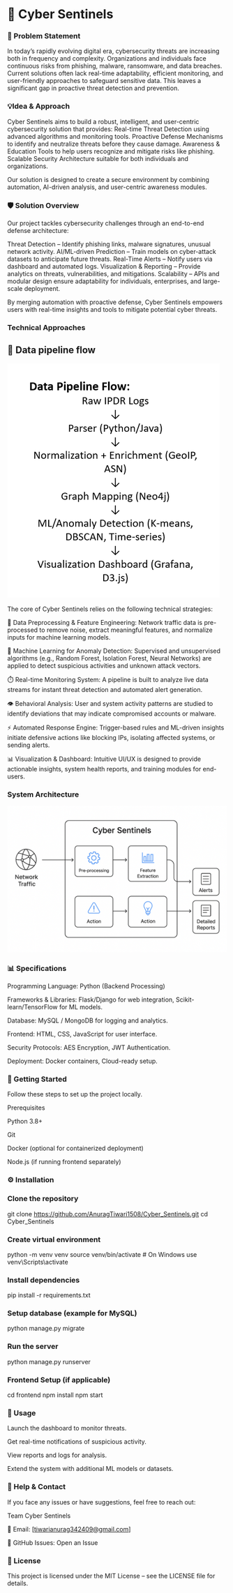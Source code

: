 # 🚀 Cyber Sentinels

### 🔎 Problem Statement

In today’s rapidly evolving digital era, cybersecurity threats are increasing both in frequency and complexity. Organizations and individuals face continuous risks from phishing, malware, ransomware, and data breaches. Current solutions often lack real-time adaptability, efficient monitoring, and user-friendly approaches to safeguard sensitive data. This leaves a significant gap in proactive threat detection and prevention.


### 💡Idea & Approach

Cyber Sentinels aims to build a robust, intelligent, and user-centric cybersecurity solution that provides:
   Real-time Threat Detection using advanced algorithms and monitoring tools.
   Proactive Defense Mechanisms to identify and neutralize threats before they cause damage.
   Awareness & Education Tools to help users recognize and mitigate risks like phishing.
   Scalable Security Architecture suitable for both individuals and organizations.
   
Our solution is designed to create a secure environment by combining automation, AI-driven analysis, and user-centric awareness modules.


### 🛡️ Solution Overview

Our project tackles cybersecurity challenges through an end-to-end defense architecture:

Threat Detection – Identify phishing links, malware signatures, unusual network activity.
AI/ML-driven Prediction – Train models on cyber-attack datasets to anticipate future threats.
Real-Time Alerts – Notify users via dashboard and automated logs.
Visualization & Reporting – Provide analytics on threats, vulnerabilities, and mitigations.
Scalability – APIs and modular design ensure adaptability for individuals, enterprises, and large-scale deployment.

By merging automation with proactive defense, Cyber Sentinels empowers users with real-time insights and tools to mitigate potential cyber threats.



### Technical Approaches

## 🔄 Data pipeline flow
![image alt](https://github.com/AnuragTiwari1508/Cyber_Sentinels/blob/b84f996b22c94a08eb04665ccb385a9b223ef9fc/flow.png)

The core of Cyber Sentinels relies on the following technical strategies:

🧹 Data Preprocessing & Feature Engineering: Network traffic data is pre-processed to remove noise, extract meaningful features, and normalize inputs for machine learning models.

🤖 Machine Learning for Anomaly Detection: Supervised and unsupervised algorithms (e.g., Random Forest, Isolation Forest, Neural Networks) are applied to detect suspicious activities and unknown attack vectors.

⏱️ Real-time Monitoring System: A pipeline is built to analyze live data streams for instant threat detection and automated alert generation.

👁️ Behavioral Analysis: User and system activity patterns are studied to identify deviations that may indicate compromised accounts or malware.

⚡ Automated Response Engine: Trigger-based rules and ML-driven insights initiate defensive actions like blocking IPs, isolating affected systems, or sending alerts.

📊 Visualization & Dashboard: Intuitive UI/UX is designed to provide actionable insights, system health reports, and training modules for end-users.


### System Architecture
![image alt](https://github.com/AnuragTiwari1508/Cyber_Sentinels/blob/aad1c8c0d134d0932d50c9d2e7254b6345c54179/ed04094c-d5cb-4f58-ba1d-d2e60b4ebe5e.png)

### 📊 Specifications 

Programming Language: Python (Backend Processing)

Frameworks & Libraries: Flask/Django for web integration, Scikit-learn/TensorFlow for ML models.

Database: MySQL / MongoDB for logging and analytics.

Frontend: HTML, CSS, JavaScript for user interface.

Security Protocols: AES Encryption, JWT Authentication.

Deployment: Docker containers, Cloud-ready setup.


### 🚀 Getting Started

Follow these steps to set up the project locally.

Prerequisites

Python 3.8+

Git

Docker (optional for containerized deployment)

Node.js (if running frontend separately)

### ⚙️ Installation
### Clone the repository
git clone https://github.com/AnuragTiwari1508/Cyber_Sentinels.git
cd Cyber_Sentinels

### Create virtual environment
python -m venv venv
source venv/bin/activate # On Windows use venv\Scripts\activate

### Install dependencies
pip install -r requirements.txt

### Setup database (example for MySQL)
python manage.py migrate

### Run the server
python manage.py runserver

### Frontend Setup (if applicable)
cd frontend
npm install
npm start


### 📌 Usage

Launch the dashboard to monitor threats.

Get real-time notifications of suspicious activity.

View reports and logs for analysis.

Extend the system with additional ML models or datasets.


### 🤝 Help & Contact

If you face any issues or have suggestions, feel free to reach out:

Team Cyber Sentinels

📧 Email: [tiwarianurag342409@gmail.com]

🐙 GitHub Issues: Open an Issue


### 📜 License

This project is licensed under the MIT License – see the LICENSE
 file for details.
